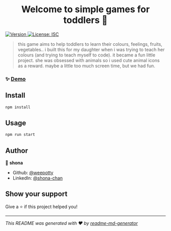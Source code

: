<h1 align="center">Welcome to simple games for toddlers 👋</h1>
<p>
  <a href="https://www.npmjs.com/package/simple games for toddlers" target="_blank">
    <img alt="Version" src="https://img.shields.io/npm/v/simple games for toddlers.svg">
  </a>
  <a href="#" target="_blank">
    <img alt="License: ISC" src="https://img.shields.io/badge/License-ISC-yellow.svg" />
  </a>
</p>

> this game aims to help toddlers to learn their colours, feelings, fruits, vegetables.. i built this for my daughter when i was trying to teach her colours (and trying to teach myself to code). it became a fun little project. she was obsessed with animals so i used cute animal icons as a reward. maybe a little too much screen time, but we had fun.

### ✨ [Demo](https://combinedgames.herokuapp.com/)

## Install

```sh
npm install
```

## Usage

```sh
npm run start
```

## Author

👤 **shona**

* Github: [@weepotty](https://github.com/weepotty)
* LinkedIn: [@shona-chan](https://linkedin.com/in/shona-chan)

## Show your support

Give a ⭐️ if this project helped you!

***
_This README was generated with ❤️ by [readme-md-generator](https://github.com/kefranabg/readme-md-generator)_